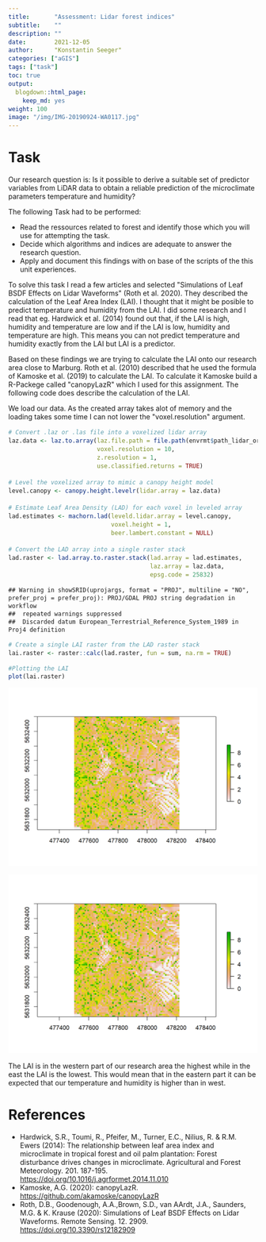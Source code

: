 ```yaml
---
title:       "Assessment: Lidar forest indices"
subtitle:    ""
description: ""
date:        2021-12-05
author:      "Konstantin Seeger"
categories: ["aGIS"]
tags: ["task"]
toc: true
output:
  blogdown::html_page:
    keep_md: yes
weight: 100
image: "/img/IMG-20190924-WA0117.jpg"
---
```





# Task 
Our research question is:
Is it possible to derive a suitable set of predictor variables from LiDAR data to obtain a reliable prediction of the microclimate parameters temperature and humidity?

The following Task had to be performed: 

- Read the ressources related to forest and identify those which you will use for attempting the task.
- Decide which algorithms and indices are adequate to answer the research question.
- Apply and document this findings with on base of the scripts of the this unit experiences.

To solve this task I read a few articles and selected "Simulations of Leaf BSDF Effects on Lidar Waveforms" (Roth et al. 2020).
They described the calculation of the Leaf Area Index (LAI). I thought that it might be posible to predict temperature and humidity from the LAI. I did some research and I read that eg. Hardwick et al. (2014) found out that, if the LAI is high, humidity and temperature are low and if the LAI is low, humidity and temperature are high. This means you can not predict temperature and humidity exactly from the LAI but LAI is a predictor. 

Based on these findings we are trying to calculate the LAI onto our research area close to Marburg. Roth et al. (2010) described that he used the formula of Kamoske et al. (2019) to calculate the LAI. To calculate it Kamoske build a R-Packege called "canopyLazR" which I used for this assignment. The following code does describe the calculation of the LAI. 



We load our data. As the created array takes alot of memory and the loading takes some time I can not lower the "voxel.resolution" argument. 

```r
# Convert .laz or .las file into a voxelized lidar array
laz.data <- laz.to.array(laz.file.path = file.path(envrmt$path_lidar_org,"las_mof.las"), 
                         voxel.resolution = 10, 
                         z.resolution = 1,
                         use.classified.returns = TRUE)

# Level the voxelized array to mimic a canopy height model
level.canopy <- canopy.height.levelr(lidar.array = laz.data)

# Estimate Leaf Area Density (LAD) for each voxel in leveled array
lad.estimates <- machorn.lad(leveld.lidar.array = level.canopy, 
                             voxel.height = 1, 
                             beer.lambert.constant = NULL)

# Convert the LAD array into a single raster stack
lad.raster <- lad.array.to.raster.stack(lad.array = lad.estimates, 
                                        laz.array = laz.data, 
                                        epsg.code = 25832)
```

```
## Warning in showSRID(uprojargs, format = "PROJ", multiline = "NO", prefer_proj = prefer_proj): PROJ/GDAL PROJ string degradation in workflow
##  repeated warnings suppressed
##  Discarded datum European_Terrestrial_Reference_System_1989 in Proj4 definition
```

```r
# Create a single LAI raster from the LAD raster stack
lai.raster <- raster::calc(lad.raster, fun = sum, na.rm = TRUE)
```


```r
#Plotting the LAI 
plot(lai.raster)
```

<img src="index_files/figure-html/lai-1.png" width="672" />


![](images/lai-1.png)


The LAI is in the western part of our research area the highest while in the east the LAI is the lowest. 
This would mean that in the eastern part it can be expected that our temperature and humidity is higher than in west. 


# References

- Hardwick, S.R., Toumi, R., Pfeifer, M., Turner, E.C., Nilius, R. & R.M. Ewers (2014): The relationship between leaf area index and microclimate in tropical forest and oil palm plantation: Forest disturbance drives changes in microclimate. Agricultural and Forest Meteorology. 201. 187-195. <https://doi.org/10.1016/j.agrformet.2014.11.010> 
- Kamoske, A.G. (2020): canopyLazR. <https://github.com/akamoske/canopyLazR> 
- Roth, D.B., Goodenough, A.A.,Brown, S.D., van AArdt, J.A., Saunders, M.G. & K. Krause (2020): Simulations of Leaf BSDF Effects on Lidar Waveforms. Remote Sensing. 12. 2909. <https://doi.org/10.3390/rs12182909>
